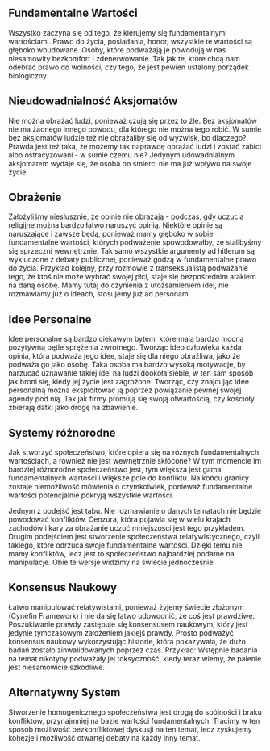 ## Fundamentalne Wartości 

Wszystko zaczyna się od tego, że kierujemy się fundamentalnymi wartościami.
Prawo do życia, posiadania, honor, wszystkie te wartości są głęboko wbudowane.
Osoby, które podważają je powodują w nas niesamowity bezkomfort i zdenerwowanie.
Tak jak te, które chcą nam odebrać prawo do wolności; czy tego, że jest pewien ustalony porządek biologiczny.

## Nieudowadnialność Aksjomatów

Nie można obrażać ludzi, ponieważ czują się przez to źle.
Bez aksjomatów nie ma żadnego innego powodu, dla którego nie można tego robić.
W sumie bez aksjomatów ludzie też nie obrażaliby się od wyzwisk, bo dlaczego?
Prawda jest też taka, że możemy tak naprawdę obrażać ludzi i zostać zabici albo ostracyzowani - w sumie czemu nie?
Jedynym udowadnialnym aksjomatem wydaje się, że osoba po śmierci nie ma już wpływu na swoje życie.

## Obrażenie

Założyliśmy niesłusznie, że opinie nie obrażają - podczas, gdy uczucia religijne można bardzo łatwo naruszyć opinią.
Niektóre opinie są naruszające i zawsze będą, ponieważ mamy głęboko w sobie fundamentalne wartości, których podważenie spowodowałby, że stalibyśmy się sprzeczni wewnętrznie.
Tak samo wszystkie argumenty ad hitlerum są wykluczone z debaty publicznej, ponieważ godzą w fundamentalne prawo do życia.
Przykład kolejny, przy rozmowie z transeksualistą podważanie tego, że ktoś nie może wybrać swojej płci, staje się bezpośrednim atakiem na daną osobę.
Mamy tutaj do czynienia z utożsamieniem idei, nie rozmawiamy już o ideach, stosujemy już ad personam.

## Idee Personalne

Idee personalne są bardzo ciekawym bytem, które mają bardzo mocną pozytywną pętle sprężenia zwrotnego.
Tworząc ideo człowieka każda opinia, która podważa jego idee, staje się dla niego obraźliwa, jako że podważa go jako osobę.
Taka osoba ma bardzo wysoką motywacje, by narzucać uznawanie takiej idei na ludzi dookoła siebie,
w ten sam sposób jak broni się, kiedy jej życie jest zagrożone.
Tworząc, czy znajdując idee personalną można eksploitować ją poprzez powiązanie pewnej swojej agendy pod nią.
Tak jak firmy promują się swoją otwartością, czy kościoły zbierają datki jako drogę na zbawienie.

## Systemy różnorodne

Jak stworzyć społeczeństwo, które opiera się na różnych fundamentalnych wartościach, a również nie jest wewnętrznie skłócone?
W tym momencie im bardziej różnorodne społeczeństwo jest, tym większa jest gama fundamentalnych wartości i większe pole do konfliktu.
Na końcu granicy zostaje niemożliwość mówienia o czymkolwiek, ponieważ fundamentalne wartości potencjalnie pokryją wszystkie wartości.

Jednym z podejść jest tabu. Nie rozmawianie o danych tematach nie będzie powodować konfliktów.
Cenzura, która pojawia się w wielu krajach zachodów i kary za obrażanie uczuć mniejszości jest tego przykładem.
Drugim podejściem jest stworzenie społeczeństwa relatywistycznego, czyli takiego, które odrzuca swoje fundamentalne wartości.
Dzięki temu nie mamy konfliktów, lecz jest to społeczeństwo najbardziej podatne na manipulacje.
Obie te wersje widzimy na świecie jednocześnie.

## Konsensus Naukowy

Łatwo manipulować relatywistami, ponieważ żyjemy świecie złożonym (Cynefin Framework) i nie da się łatwo udowodnić, że coś jest prawdziwe.
Poszukiwanie prawdy zastępuje się konsensusem naukowym, który jest jedynie tymczasowym założeniem jakiejś prawdy.
Prosto podważyć konsensus naukowy wykorzystując historie, która pokazywała, że dużo badań zostało zinwalidowanych poprzez czas.
Przykład: Wstępnie badania na temat nikotyny podważały jej toksyczność, kiedy teraz wiemy, że palenie jest niesamowicie szkodliwe.

## Alternatywny System

Stworzenie homogenicznego społeczeństwa jest drogą do spójności i braku konfliktów, przynajmniej na bazie wartości fundamentalnych.
Tracimy w ten sposób możliwość bezkonfliktowej dyskusji na ten temat, lecz zyskujemy kohezje i możliwość otwartej debaty na każdy inny temat.

